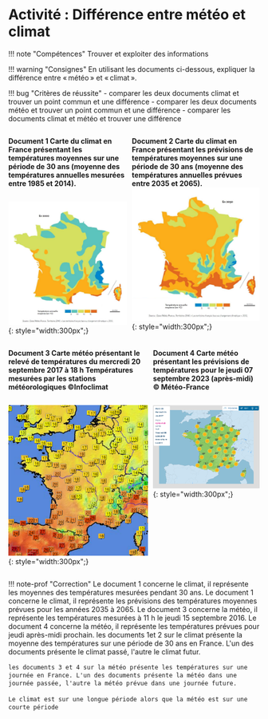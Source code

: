 # Activité : Différence entre météo et climat


!!! note "Compétences"
    Trouver et exploiter des informations
 

!!! warning "Consignes"
     En utilisant les documents ci-dessous, expliquer la différence entre « météo » et « climat ».
    
!!! bug "Critères de réussite"
    - comparer les deux documents climat et trouver un point commun et une différence
    - comparer les deux documents météo et trouver un point commun et une différence
    - comparer les documents climat et météo et trouver une différence

<div markdown style="display: flex; flex-direction:row" > 

<div markdown style="margin-right: 10px; display: flex; flex-direction:column" > 


**Document 1 Carte du climat en France présentant les températures moyennes sur une période de 30 ans (moyenne des températures annuelles mesurées entre 1985 et 2014).**

![](Pictures/climatFrance.png){: style="width:300px";}
</div>
<div markdown style="display: flex; flex-direction:column" > 

**Document 2 Carte du climat en France présentant les prévisions de températures moyennes sur une période de 30 ans (moyenne des températures annuelles prévues entre 2035 et 2065).**  
![](Pictures/climatFranceFutur.png){: style="width:300px";}

</div>
</div>
<div markdown style="display: flex; flex-direction:row" > 

<div markdown style="margin-right: 10px;display: flex; flex-direction:column" >

**Document 3 Carte météo présentant le relevé de températures du mercredi 20 septembre 2017 à 18 h Températures mesurées par les stations météorologiques ©Infoclimat**  


![](Pictures/cartemeteoreleve.png){: style="width:300px";}


</div>
<div markdown style="display: flex; flex-direction:column" > 

**Document 4 Carte météo présentant les prévisions de températures pour le jeudi 07 septembre 2023 (après-midi) © Météo-France**

![](Pictures/cartemeteoprevision.png){: style="width:300px";}
</div>
</div>


!!! note-prof "Correction"
    Le document 1 concerne le climat, il représente les moyennes des températures mesurées pendant 30 ans.
    Le document 1 concerne le climat, il représente les prévisions des températures moyennes prévues pour les années 2035 à 2065.
    Le document 3 concerne la météo, il représente les températures mesurées à 11 h le jeudi 15 septembre 2016.
    Le document 4 concerne la météo, il représente les températures prévues pour jeudi après-midi prochain.
    les documents 1et 2 sur le climat présente la moyenne des températures sur une période de 30 ans en France. L'un des documents présente le climat passé, l'autre le climat futur.

    les documents 3 et 4 sur la météo présente les températures sur une journée en France. L'un des documents présente la météo dans une journée passée, l'autre la météo prévue dans une journée future.

    Le climat est sur une longue période alors que la météo est sur une courte période